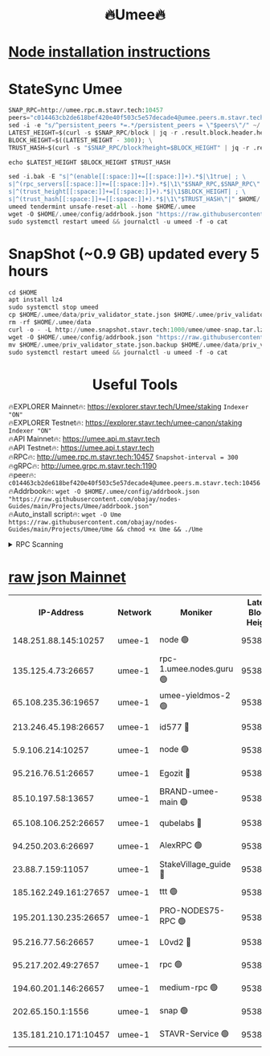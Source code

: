 <h1 align="center"> 🔥Umee🔥</h1>


[Node installation instructions](https://github.com/obajay/nodes-Guides/tree/main/Projects/Umee)
=
# StateSync Umee
```python
SNAP_RPC=http://umee.rpc.m.stavr.tech:10457
peers="c014463cb2de618bef420e40f503c5e57decade4@umee.peers.m.stavr.tech:10456"
sed -i -e "s/^persistent_peers *=.*/persistent_peers = \"$peers\"/" ~/.umee/config/config.toml
LATEST_HEIGHT=$(curl -s $SNAP_RPC/block | jq -r .result.block.header.height); \
BLOCK_HEIGHT=$((LATEST_HEIGHT - 300)); \
TRUST_HASH=$(curl -s "$SNAP_RPC/block?height=$BLOCK_HEIGHT" | jq -r .result.block_id.hash)

echo $LATEST_HEIGHT $BLOCK_HEIGHT $TRUST_HASH

sed -i.bak -E "s|^(enable[[:space:]]+=[[:space:]]+).*$|\1true| ; \
s|^(rpc_servers[[:space:]]+=[[:space:]]+).*$|\1\"$SNAP_RPC,$SNAP_RPC\"| ; \
s|^(trust_height[[:space:]]+=[[:space:]]+).*$|\1$BLOCK_HEIGHT| ; \
s|^(trust_hash[[:space:]]+=[[:space:]]+).*$|\1\"$TRUST_HASH\"|" $HOME/.umee/config/config.toml
umeed tendermint unsafe-reset-all --home $HOME/.umee
wget -O $HOME/.umee/config/addrbook.json "https://raw.githubusercontent.com/obajay/nodes-Guides/main/Projects/Umee/addrbook.json"
sudo systemctl restart umeed && journalctl -u umeed -f -o cat
```
# SnapShot (~0.9 GB) updated every 5 hours
```python
cd $HOME
apt install lz4
sudo systemctl stop umeed
cp $HOME/.umee/data/priv_validator_state.json $HOME/.umee/priv_validator_state.json.backup
rm -rf $HOME/.umee/data
curl -o - -L http://umee.snapshot.stavr.tech:1000/umee/umee-snap.tar.lz4 | lz4 -c -d - | tar -x -C $HOME/.umee --strip-components 2
wget -O $HOME/.umee/config/addrbook.json "https://raw.githubusercontent.com/obajay/nodes-Guides/main/Projects/Umee/addrbook.json"
mv $HOME/.umee/priv_validator_state.json.backup $HOME/.umee/data/priv_validator_state.json
sudo systemctl restart umeed && journalctl -u umeed -f -o cat
```
 <h1 align="center"> Useful Tools</h1>

🔥EXPLORER Mainnet🔥:      https://explorer.stavr.tech/Umee/staking             `Indexer "ON"` \
🔥EXPLORER Testnet🔥:        https://explorer.stavr.tech/umee-canon/staking      `Indexer "ON"` \
🔥API Mainnet🔥:                   https://umee.api.m.stavr.tech \
🔥API Testnet🔥:                     https://umee.api.t.stavr.tech \
🔥RPC🔥:                                   http://umee.rpc.m.stavr.tech:10457                     `Snapshot-interval = 300` \
🔥gRPC🔥:                              http://umee.grpc.m.stavr.tech:1190 \
🔥peer🔥:                     `c014463cb2de618bef420e40f503c5e57decade4@umee.peers.m.stavr.tech:10456` \
🔥Addrbook🔥:    ```wget -O $HOME/.umee/config/addrbook.json "https://raw.githubusercontent.com/obajay/nodes-Guides/main/Projects/Umee/addrbook.json"``` \
🔥Auto_install script🔥: ```wget -O Ume https://raw.githubusercontent.com/obajay/nodes-Guides/main/Projects/Umee/Ume && chmod +x Ume && ./Ume```

<details>
<summary>RPC Scanning</summary>

<h2 align="center"> We scan nodes in real time every 4 hours. And we provide the final result of RPC endpoints.
We cannot influence the operation of these nodes in any way. </h2>


```python
If Voting Power is higher than 0 --> then the Node is a validator of the network and may be subject to attack and be a potential threat to the chain.
```
```python
We marked such validators with a red symbol
```

</details>

[raw json Mainnet](https://rpc-check.umeem.stavr.tech/umeem/rpc-umeem-result.json)
=



<table><tr><th>IP-Address</th><th>Network</th><th>Moniker</th><th>Latest Block Height</th><th>Earliest Block Height</th><th>Catching Up</th><th>Voting Power</th><th>Scan Time</th></tr><tr><td>148.251.88.145:10257</td><td>umee-1</td><td>node 🟢</td><td>9538891</td><td>5050395</td><td>False</td><td>0</td><td>2023-12-05T02:40:07.115271490UTC</td></tr><tr><td>135.125.4.73:26657</td><td>umee-1</td><td>rpc-1.umee.nodes.guru 🟢</td><td>9538908</td><td>5167386</td><td>False</td><td>0</td><td>2023-12-05T02:41:50.749022148UTC</td></tr><tr><td>65.108.235.36:19657</td><td>umee-1</td><td>umee-yieldmos-2 🟢</td><td>9538884</td><td>6986686</td><td>False</td><td>0</td><td>2023-12-05T02:39:30.012919583UTC</td></tr><tr><td>213.246.45.198:26657</td><td>umee-1</td><td>id577 🔴</td><td>9538892</td><td>7100001</td><td>False</td><td>35121267</td><td>2023-12-05T02:40:13.686397187UTC</td></tr><tr><td>5.9.106.214:10257</td><td>umee-1</td><td>node 🟢</td><td>9538903</td><td>7942001</td><td>False</td><td>0</td><td>2023-12-05T02:41:21.181486666UTC</td></tr><tr><td>95.216.76.51:26657</td><td>umee-1</td><td>Egozit 🔴</td><td>9538908</td><td>8262001</td><td>False</td><td>38067203</td><td>2023-12-05T02:41:50.352281819UTC</td></tr><tr><td>85.10.197.58:13657</td><td>umee-1</td><td>BRAND-umee-main 🟢</td><td>9538895</td><td>8427832</td><td>False</td><td>0</td><td>2023-12-05T02:40:31.107101389UTC</td></tr><tr><td>65.108.106.252:26657</td><td>umee-1</td><td>qubelabs 🔴</td><td>9538895</td><td>8825432</td><td>False</td><td>37173323</td><td>2023-12-05T02:40:31.509912253UTC</td></tr><tr><td>94.250.203.6:26697</td><td>umee-1</td><td>AlexRPC 🟢</td><td>9538894</td><td>8910001</td><td>False</td><td>0</td><td>2023-12-05T02:40:26.729031280UTC</td></tr><tr><td>23.88.7.159:11057</td><td>umee-1</td><td>StakeVillage_guide 🔴</td><td>9538902</td><td>9137726</td><td>False</td><td>1315524</td><td>2023-12-05T02:41:11.369892651UTC</td></tr><tr><td>185.162.249.161:27657</td><td>umee-1</td><td>ttt 🟢</td><td>9538900</td><td>9321953</td><td>False</td><td>0</td><td>2023-12-05T02:41:02.837404332UTC</td></tr><tr><td>195.201.130.235:26657</td><td>umee-1</td><td>PRO-NODES75-RPC 🟢</td><td>9538902</td><td>9438902</td><td>False</td><td>0</td><td>2023-12-05T02:41:15.710169419UTC</td></tr><tr><td>95.216.77.56:26657</td><td>umee-1</td><td>L0vd2 🔴</td><td>9538911</td><td>9438911</td><td>False</td><td>37849165</td><td>2023-12-05T02:42:06.193478276UTC</td></tr><tr><td>95.217.202.49:27657</td><td>umee-1</td><td>rpc 🟢</td><td>9538900</td><td>9440090</td><td>False</td><td>0</td><td>2023-12-05T02:41:02.616294379UTC</td></tr><tr><td>194.60.201.146:26657</td><td>umee-1</td><td>medium-rpc 🟢</td><td>9538893</td><td>9484365</td><td>False</td><td>0</td><td>2023-12-05T02:40:20.237687266UTC</td></tr><tr><td>202.65.150.1:1556</td><td>umee-1</td><td>snap 🟢</td><td>9538903</td><td>9537240</td><td>False</td><td>0</td><td>2023-12-05T02:41:16.746726797UTC</td></tr><tr><td>135.181.210.171:10457</td><td>umee-1</td><td>STAVR-Service 🟢</td><td>9538909</td><td>9538401</td><td>False</td><td>0</td><td>2023-12-05T02:41:57.447837868UTC</td></tr></table>